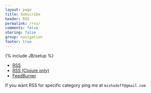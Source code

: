 ```yaml
---
layout: page
title: Subscribe
header: RSS
permalink: /rss/
comments: false
sharing: false
group: navigation
footer: true
---
```

{% include JB/setup %}

* [RSS](/atom.xml)
* [RSS (Clojure only)](/blog/categories/clojure/atom.xml)
* [FeedBurner](http://feeds.feedburner.com/mishadoff)

If you want RSS for specific category ping me at `mishadoff@gmail.com`


